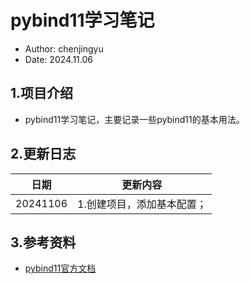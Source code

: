# pybind11学习笔记
 - Author: chenjingyu
 - Date: 2024.11.06

## 1.项目介绍
 - pybind11学习笔记，主要记录一些pybind11的基本用法。

## 2.更新日志
日期 | 更新内容
--|--
20241106 | 1.创建项目，添加基本配置；

## 3.参考资料
 - [pybind11官方文档](https://pybind11.readthedocs.io/en/stable/)

